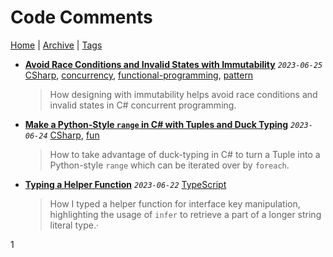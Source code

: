 # Code Comments

[Home](./README.md) | [Archive](index/archive.md) | [Tags](index/tags.md)

- __[Avoid Race Conditions and Invalid States with Immutability](src/2023/6/25/avoid_race_condition_with_immutability/README.md)__
  _`2023-06-25`_
  [CSharp](index/tags.md#CSharp), [concurrency](index/tags.md#concurrency), [functional-programming](index/tags.md#functional-programming), [pattern](index/tags.md#pattern)

  > How designing with immutability helps avoid race conditions and invalid states in C# concurrent programming.
- __[Make a Python-Style `range` in C# with Tuples and Duck Typing](src/2023/6/24/python_style_range/README.md)__
  _`2023-06-24`_
  [CSharp](index/tags.md#CSharp), [fun](index/tags.md#fun)

  > How to take advantage of duck-typing in C# to turn a Tuple into a Python-style `range` which can be iterated over by `foreach`.
- __[Typing a Helper Function](src/2023/6/22/typing_a_helper_function/README.md)__
  _`2023-06-22`_
  [TypeScript](index/tags.md#TypeScript)

  > How I typed a helper function for interface key manipulation, highlighting the usage of `infer` to retrieve a part of a longer string literal type.·

1